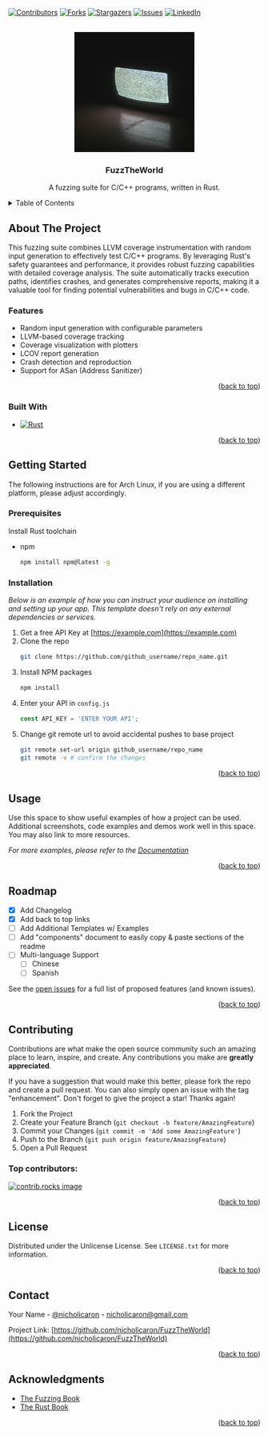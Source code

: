 <!-- PROJECT SHIELDS -->
<!--
*** I'm using markdown "reference style" links for readability.
*** Reference links are enclosed in brackets [ ] instead of parentheses ( ).
*** See the bottom of this document for the declaration of the reference variables
*** for contributors-url, forks-url, etc. This is an optional, concise syntax you may use.
*** https://www.markdownguide.org/basic-syntax/#reference-style-links
-->
[![Contributors][contributors-shield]][contributors-url]
[![Forks][forks-shield]][forks-url]
[![Stargazers][stars-shield]][stars-url]
[![Issues][issues-shield]][issues-url]
[![LinkedIn][linkedin-shield]][linkedin-url]



<!-- PROJECT LOGO -->
<br />
<div align="center">
  <a href="https://github.com/othneildrew/Best-README-Template">
    <img src="images/fuzz.jpg" alt="A TV screen with static" width="240" height="240">
  </a>

  <h3 align="center">FuzzTheWorld</h3>

  <p align="center">
    A fuzzing suite for C/C++ programs, written in Rust.
    <br />
    </p>
</div>



<!-- TABLE OF CONTENTS -->
<details>
  <summary>Table of Contents</summary>
  <ol>
    <li>
      <a href="#about-the-project">About The Project</a>
      <ul>
        <li><a href="#built-with">Built With</a></li>
      </ul>
    </li>
    <li>
      <a href="#getting-started">Getting Started</a>
      <ul>
        <li><a href="#prerequisites">Prerequisites</a></li>
        <li><a href="#installation">Installation</a></li>
      </ul>
    </li>
    <li><a href="#usage">Usage</a></li>
    <li><a href="#roadmap">Roadmap</a></li>
    <li><a href="#contributing">Contributing</a></li>
    <li><a href="#contact">Contact</a></li>
    <li><a href="#acknowledgments">Acknowledgments</a></li>
  </ol>
</details>



<!-- ABOUT THE PROJECT -->
## About The Project

This fuzzing suite combines LLVM coverage instrumentation with random input generation to effectively test C/C++ programs. By leveraging Rust's safety guarantees and performance, it provides robust fuzzing capabilities with detailed coverage analysis. The suite automatically tracks execution paths, identifies crashes, and generates comprehensive reports, making it a valuable tool for finding potential vulnerabilities and bugs in C/C++ code.

### Features

* Random input generation with configurable parameters
* LLVM-based coverage tracking
* Coverage visualization with plotters
* LCOV report generation
* Crash detection and reproduction
* Support for ASan (Address Sanitizer)

<p align="right">(<a href="#readme-top">back to top</a>)</p>



### Built With

* [![Rust][Rust]][Rust-url]

<p align="right">(<a href="#readme-top">back to top</a>)</p>



<!-- GETTING STARTED -->
## Getting Started

The following instructions are for Arch Linux, if you are using a different
platform, please adjust accordingly.

### Prerequisites

Install Rust toolchain
* npm
  ```sh
  npm install npm@latest -g
  ```

### Installation

_Below is an example of how you can instruct your audience on installing and setting up your app. This template doesn't rely on any external dependencies or services._

1. Get a free API Key at [https://example.com](https://example.com)
2. Clone the repo
   ```sh
   git clone https://github.com/github_username/repo_name.git
   ```
3. Install NPM packages
   ```sh
   npm install
   ```
4. Enter your API in `config.js`
   ```js
   const API_KEY = 'ENTER YOUR API';
   ```
5. Change git remote url to avoid accidental pushes to base project
   ```sh
   git remote set-url origin github_username/repo_name
   git remote -v # confirm the changes
   ```

<p align="right">(<a href="#readme-top">back to top</a>)</p>



<!-- USAGE EXAMPLES -->
## Usage

Use this space to show useful examples of how a project can be used. Additional screenshots, code examples and demos work well in this space. You may also link to more resources.

_For more examples, please refer to the [Documentation](https://example.com)_

<p align="right">(<a href="#readme-top">back to top</a>)</p>



<!-- ROADMAP -->
## Roadmap

- [x] Add Changelog
- [x] Add back to top links
- [ ] Add Additional Templates w/ Examples
- [ ] Add "components" document to easily copy & paste sections of the readme
- [ ] Multi-language Support
    - [ ] Chinese
    - [ ] Spanish

See the [open issues](https://github.com/othneildrew/Best-README-Template/issues) for a full list of proposed features (and known issues).

<p align="right">(<a href="#readme-top">back to top</a>)</p>



<!-- CONTRIBUTING -->
## Contributing

Contributions are what make the open source community such an amazing place to learn, inspire, and create. Any contributions you make are **greatly appreciated**.

If you have a suggestion that would make this better, please fork the repo and create a pull request. You can also simply open an issue with the tag "enhancement".
Don't forget to give the project a star! Thanks again!

1. Fork the Project
2. Create your Feature Branch (`git checkout -b feature/AmazingFeature`)
3. Commit your Changes (`git commit -m 'Add some AmazingFeature'`)
4. Push to the Branch (`git push origin feature/AmazingFeature`)
5. Open a Pull Request

### Top contributors:

<a href="https://github.com/othneildrew/Best-README-Template/graphs/contributors">
  <img src="https://contrib.rocks/image?repo=othneildrew/Best-README-Template" alt="contrib.rocks image" />
</a>

<p align="right">(<a href="#readme-top">back to top</a>)</p>



<!-- LICENSE -->
## License

Distributed under the Unlicense License. See `LICENSE.txt` for more information.

<p align="right">(<a href="#readme-top">back to top</a>)</p>



<!-- CONTACT -->
## Contact

Your Name - [@nicholicaron](https://twitter.com/nicholicaron) - nicholicaron@gmail.com

Project Link: [https://github.com/nicholicaron/FuzzTheWorld](https://github.com/nicholicaron/FuzzTheWorld)

<p align="right">(<a href="#readme-top">back to top</a>)</p>



<!-- ACKNOWLEDGMENTS -->
## Acknowledgments

* [The Fuzzing Book](https://www.fuzzingbook.org/)
* [The Rust Book](https://doc.rust-lang.org/book/)

<p align="right">(<a href="#readme-top">back to top</a>)</p>



<!-- MARKDOWN LINKS & IMAGES -->
<!-- https://www.markdownguide.org/basic-syntax/#reference-style-links -->
[contributors-shield]: https://img.shields.io/github/contributors/nicholicaron/FuzzTheWorld.svg?style=for-the-badge
[contributors-url]: https://github.com/nicholicaron/FuzzTheWorld/graphs/contributors
[forks-shield]: https://img.shields.io/github/forks/nicholicaron/FuzzTheWorld.svg?style=for-the-badge
[forks-url]: https://github.com/nicholicaron/FuzzTheWorld/network/members
[stars-shield]: https://img.shields.io/github/stars/nicholicaron/FuzzTheWorld.svg?style=for-the-badge
[stars-url]: https://github.com/nicholicaron/FuzzTheWorld/stargazers
[issues-shield]: https://img.shields.io/github/issues/nicholicaron/FuzzTheWorld.svg?style=for-the-badge
[issues-url]: https://github.com/nicholicaron/FuzzTheWorld/issues
[license-shield]: 
[license-url]:
[linkedin-shield]: https://img.shields.io/badge/-LinkedIn-black.svg?style=for-the-badge&logo=linkedin&colorB=555
[linkedin-url]: https://linkedin.com/in/nicholicaron
[product-screenshot]: images/screenshot.png
[Rust]: https://shields.io/badge/-Rust-3776AB?style=flat&logo=rust
[Rust-url]: https://www.rust-lang.org/
